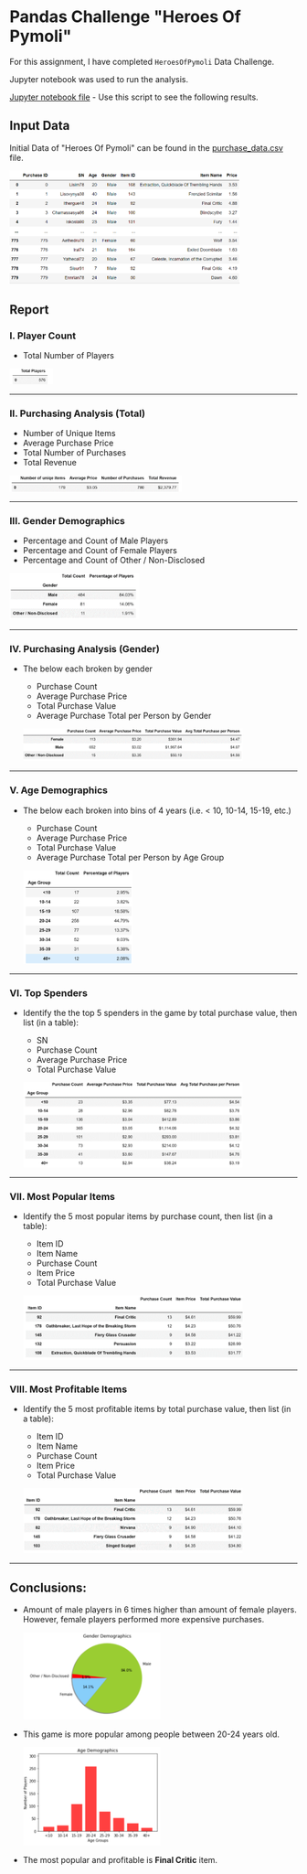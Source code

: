 # **Pandas Challenge "Heroes Of Pymoli"**

For this assignment, I have completed `HeroesOfPymoli` Data Challenge.

Jupyter notebook was used to run the analysis. 

[Jupyter notebook file](HeroesOfPymoli_NVK.ipynb) - Use this script to see the following results.


## **Input Data**

Initial Data of "Heroes Of Pymoli" can be found in the [purchase_data.csv]("Resources/purchase_data.csv") file.

<p align="left">
  <img width="80%" src="Images/raw_dataset.png">
</p>

## **Report**

### I. Player Count

* Total Number of Players

<p align="left">
  <img width="15%" src="Images/total_number_players.png">
</p>

---


### II. Purchasing Analysis (Total)

* Number of Unique Items
* Average Purchase Price
* Total Number of Purchases
* Total Revenue

<p align="left">
  <img width="60%" src="Images/Purchasing_Analysis.png">
</p>

---

### III. Gender Demographics

* Percentage and Count of Male Players
* Percentage and Count of Female Players
* Percentage and Count of Other / Non-Disclosed

<p align="left">
  <img width="45%" src="Images/Gender_Demographics.png">
</p>

---

### IV. Purchasing Analysis (Gender)

* The below each broken by gender
  * Purchase Count
  * Average Purchase Price
  * Total Purchase Value
  * Average Purchase Total per Person by Gender
  
  <p align="left">
    <img width="80%" src="Images/Purchasing_Analysis_by_gender.png">
  </p>
---

### V. Age Demographics

* The below each broken into bins of 4 years (i.e. < 10, 10-14, 15-19, etc.)
  * Purchase Count
  * Average Purchase Price
  * Total Purchase Value
  * Average Purchase Total per Person by Age Group
  
   <p align="left">
    <img width="40%" src="Images/Age_Demographics.png">
  </p>
---

### VI. Top Spenders

* Identify the the top 5 spenders in the game by total purchase value, then list (in a table):
  * SN
  * Purchase Count
  * Average Purchase Price
  * Total Purchase Value

  <p align="left">
    <img width="80%" src="Images/Top_Spenders.png">
  </p>
 ---

### VII. Most Popular Items

* Identify the 5 most popular items by purchase count, then list (in a table):
  * Item ID
  * Item Name
  * Purchase Count
  * Item Price
  * Total Purchase Value
  
  <p align="left">
    <img width="80%" src="Images/most_pop_items.png">
  </p>
---

### VIII. Most Profitable Items

* Identify the 5 most profitable items by total purchase value, then list (in a table):
  * Item ID
  * Item Name
  * Purchase Count
  * Item Price
  * Total Purchase Value
  
  <p align="left">
    <img width="80%" src="Images/most_profit_items.png">
  </p>
---


## **Conclusions:**

* Amount of male players in 6 times higher than amount of female players. However, female players performed more expensive purchases.

  <p align="left">
    <img width="50%" src="Images/gen_dem_CHart.png">
  </p>

* This game is more popular among people between 20-24 years old.

  <p align="left">
    <img width="50%" src="Images/age_dem_CHart.png">
  </p>

* The most popular and profitable is **Final Critic** item.
